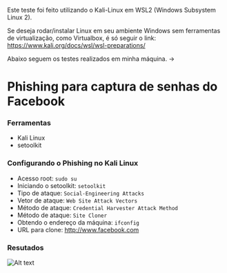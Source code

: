 Este teste foi feito utilizando o Kali-Linux em WSL2 (Windows Subsystem Linux 2).

Se deseja rodar/instalar Linux em seu ambiente Windows sem ferramentas de virtualização, como Virtualbox, é só seguir o link:
https://www.kali.org/docs/wsl/wsl-preparations/

Abaixo seguem os testes realizados em minha máquina. ->

# Phishing para captura de senhas do Facebook

### Ferramentas

- Kali Linux
- setoolkit

### Configurando o Phishing no Kali Linux

- Acesso root: ``` sudo su ```
- Iniciando o setoolkit: ``` setoolkit ```
- Tipo de ataque: ``` Social-Engineering Attacks ```
- Vetor de ataque: ``` Web Site Attack Vectors ```
- Método de ataque: ```Credential Harvester Attack Method ```
- Método de ataque: ``` Site Cloner ```
- Obtendo o endereço da máquina: ``` ifconfig ```
- URL para clone: http://www.facebook.com

### Resutados

![Alt text](./passwd.png "Optional title")
